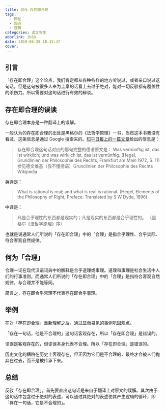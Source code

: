 ```yaml
---
title: 驳斥 存在即合理
tags:
  - 辩论
  - 观点
  - 逻辑
categories: 读立写生
abbrlink: 1b89
date: 2019-06-25 18:12:47
cover:
---
```


## 引言

「存在即合理」这个论点，我们肯定都从各种各样的地方听说过，或者亲口说过这句话。但是这句被很多人奉为圭臬的话看上去过于绝对，能对一切反驳都有覆盖性的杀伤力。所以需要对这句话进行有效的辩驳。

## 存在即合理的误读

存在即合理本身是一种翻译上的误解。

一般认为的存在即合理的出处是黑格尔的《法哲学原理》一书，当然这本书我没有看过，这条信息是通过 Google 搜索来的。[知乎日报上的一篇文章](http://daily.zhihu.com/story/1955197)给出的信息是：

> 存在即合理这句话对应的那句完整的德语原文是：
> Was vernünftig ist, das ist wirklich; und was wirklich ist, das ist vernünftig.
(Hegel, Grundlinien der Philosophie des Rechts, Frankfurt am Main 1972, S. 11)
参见德文维基（我不懂德语）Grundlinien der Philosophie des Rechts Wikipedia

英译是：
> What is rational is real; and what is real is rational.
(Hegel, Elements of the Philosophy of Right, Preface. Translated by S W Dyde, 1896)

中译是：
> 凡是合乎理性的东西都是现实的；凡是现实的东西都是合乎理性的。
（黑格尔《法哲学原理》序）

也就是说通常人们所说的「存在即合理」中的「合理」是指合乎理性、合乎实际、符合客观自然规律。

## 何为「合理」

合理一词在现代汉语词典中的解释是合乎道理或事理。道理和事理是社会生活中人们的行事准则。而通常人们所说的「存在即合理」中的「合理」是指符合客观自然规律，与合理并不能等同。

简言之，存在即合乎常理不代表存在即合乎事理。

## 举例

在对「存在即合理」重新理解之后，通过显而易见的事例巩固观点。

「存在一句话，他是不合理的」这句话客观存在，所以「存在即合理」是错误的。

谬误是客观存在的，但谬误本身代表不合理。所以「存在即合理」是错误的。

历史文化的糟粕在历史上客观存在，但正因为它们是不合理的，最终才会被人们抛弃在过去，而不是被传承下来。

## 总结

反驳「存在即合理」，首先要直出这句话是来自于翻译上对原文的误解。其次由于这句话中包含过于绝对的表述，可以通过其绝对的表述使其产生逻辑的循环，即「存在一句话，它是不合理的」。

